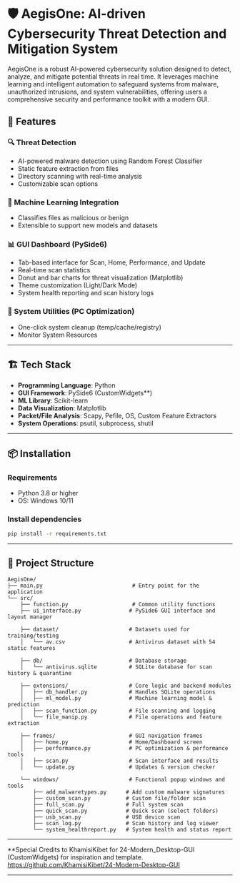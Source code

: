 # 🛡️ AegisOne: AI-driven Cybersecurity Threat Detection and Mitigation System

AegisOne is a robust AI-powered cybersecurity solution designed to detect, analyze, and mitigate potential threats in real time. It leverages machine learning and intelligent automation to safeguard systems from malware, unauthorized intrusions, and system vulnerabilities, offering users a comprehensive security and performance toolkit with a modern GUI.

## 🚀 Features

### 🔍 Threat Detection

- AI-powered malware detection using Random Forest Classifier
- Static feature extraction from files
- Directory scanning with real-time analysis
- Customizable scan options
  
### 🧠 Machine Learning Integration

- Classifies files as malicious or benign
- Extensible to support new models and datasets

### 📊 GUI Dashboard (PySide6)

- Tab-based interface for Scan, Home, Performance, and Update
- Real-time scan statistics
- Donut and bar charts for threat visualization (Matplotlib)
- Theme customization (Light/Dark Mode)
- System health reporting and scan history logs

### 🧰 System Utilities (PC Optimization)

- One-click system cleanup (temp/cache/registry)
- Monitor System Resources
  
---

## 🏗️ Tech Stack

- **Programming Language**: Python
- **GUI Framework**: PySide6 (CustomWidgets**)
- **ML Library**: Scikit-learn
- **Data Visualization**: Matplotlib
- **Packet/File Analysis**: Scapy, Pefile, OS, Custom Feature Extractors
- **System Operations**: psutil, subprocess, shutil

---

## 📦 Installation

### Requirements

- Python 3.8 or higher
- OS: Windows 10/11

### Install dependencies

```bash
pip install -r requirements.txt
```

---

## 📁 Project Structure

```plaintext
AegisOne/
├── main.py                            # Entry point for the application
└── src/
    ├── function.py                    # Common utility functions
    ├── ui_interface.py               # PySide6 GUI interface and layout manager

    ├── dataset/                      # Datasets used for training/testing
    │   └── av.csv                    # Antivirus dataset with 54 static features

    ├── db/                           # Database storage
    │   └── antivirus.sqlite          # SQLite database for scan history & quarantine

    ├── extensions/                   # Core logic and backend modules
    │   ├── db_handler.py             # Handles SQLite operations
    │   ├── ml_model.py               # Machine learning model & prediction
    │   ├── scan_function.py          # File scanning and logging
    │   └── file_manip.py             # File operations and feature extraction

    ├── frames/                       # GUI navigation frames
    │   ├── home.py                   # Home/Dashboard screen
    │   ├── performance.py            # PC optimization & performance tools
    │   ├── scan.py                   # Scan interface and results
    │   └── update.py                 # Updates & version checker

    └── windows/                      # Functional popup windows and tools
        ├── add_malwaretypes.py      # Add custom malware signatures
        ├── custom_scan.py           # Custom file/folder scan
        ├── full_scan.py             # Full system scan
        ├── quick_scan.py            # Quick scan (select folders)
        ├── usb_scan.py              # USB device scan
        ├── scan_log.py              # Scan history and log viewer
        └── system_healthreport.py   # System health and status report
```

---

**Special Credits to KhamisiKibet for 24-Modern_Desktop-GUI (CustomWidgets) for inspiration and template.
<https://github.com/KhamisiKibet/24-Modern-Desktop-GUI>

---
